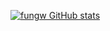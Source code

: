 [![fungw GitHub stats](https://github-readme-stats.vercel.app/api?username=fungw&show_icons=true&theme=dark)](https://github.com/anuraghazra/github-readme-stats)
